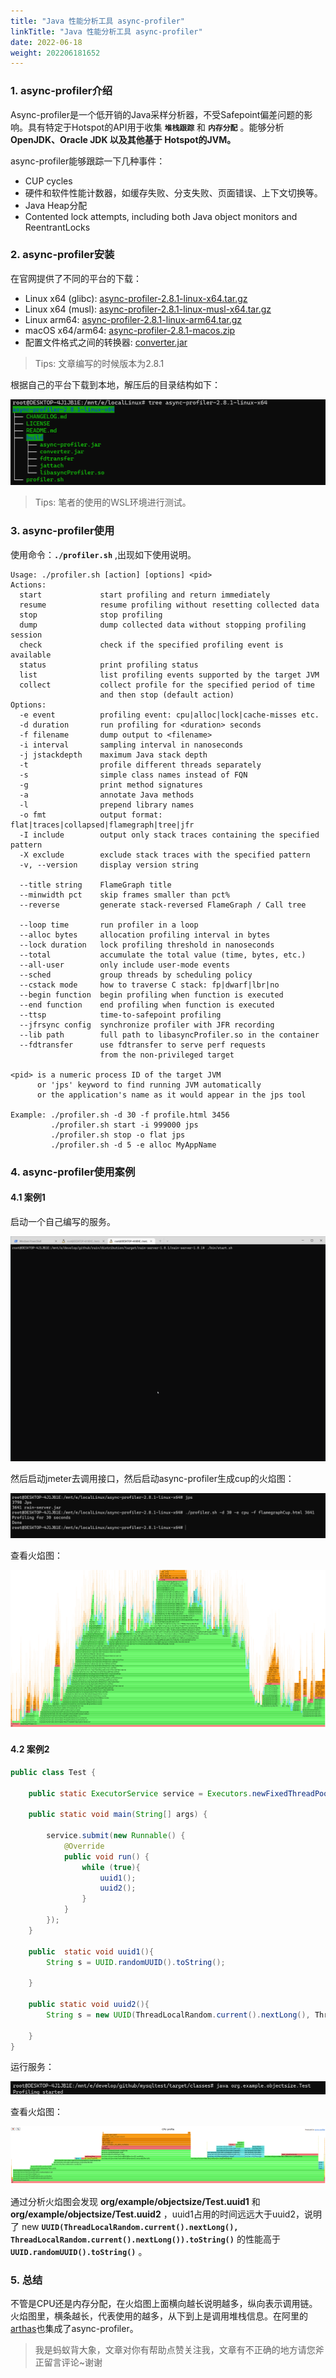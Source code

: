```yaml
---
title: "Java 性能分析工具 async-profiler"
linkTitle: "Java 性能分析工具 async-profiler"
date: 2022-06-18
weight: 202206181652
---
```


### 1. async-profiler介绍

Async-profiler是一个低开销的Java采样分析器，不受Safepoint偏差问题的影响。具有特定于Hotspot的API用于收集 **`堆栈跟踪`** 和 **`内存分配`** 。能够分析 **OpenJDK、Oracle JDK 以及其他基于 Hotspot的JVM。**

async-profiler能够跟踪一下几种事件：

- CUP cycles
- 硬件和软件性能计数器，如缓存失败、分支失败、页面错误、上下文切换等。
- Java Heap分配
- Contented lock attempts, including both Java object monitors and ReentrantLocks

### 2. async-profiler安装

在官网提供了不同的平台的下载：

- Linux x64 (glibc): [async-profiler-2.8.1-linux-x64.tar.gz](https://github.com/jvm-profiling-tools/async-profiler/releases/download/v2.8.1/async-profiler-2.8.1-linux-x64.tar.gz)
- Linux x64 (musl): [async-profiler-2.8.1-linux-musl-x64.tar.gz](https://github.com/jvm-profiling-tools/async-profiler/releases/download/v2.8.1/async-profiler-2.8.1-linux-musl-x64.tar.gz)
- Linux arm64: [async-profiler-2.8.1-linux-arm64.tar.gz](https://github.com/jvm-profiling-tools/async-profiler/releases/download/v2.8.1/async-profiler-2.8.1-linux-arm64.tar.gz)
- macOS x64/arm64: [async-profiler-2.8.1-macos.zip](https://github.com/jvm-profiling-tools/async-profiler/releases/download/v2.8.1/async-profiler-2.8.1-macos.zip)
-  配置文件格式之间的转换器: [converter.jar](https://github.com/jvm-profiling-tools/async-profiler/releases/download/v2.8.1/converter.jar)

> Tips: 文章编写的时候版本为2.8.1

根据自己的平台下载到本地，解压后的目录结构如下：

![image-20220618172149158](https://raw.githubusercontent.com/mxsm/picture/main/blog/javase/profiling-tools/image-20220618172149158.png)

> Tips: 笔者的使用的WSL环境进行测试。

### 3. async-profiler使用

使用命令：**`./profiler.sh`** ,出现如下使用说明。

```shell
Usage: ./profiler.sh [action] [options] <pid>
Actions:
  start             start profiling and return immediately
  resume            resume profiling without resetting collected data
  stop              stop profiling
  dump              dump collected data without stopping profiling session
  check             check if the specified profiling event is available
  status            print profiling status
  list              list profiling events supported by the target JVM
  collect           collect profile for the specified period of time
                    and then stop (default action)
Options:
  -e event          profiling event: cpu|alloc|lock|cache-misses etc.
  -d duration       run profiling for <duration> seconds
  -f filename       dump output to <filename>
  -i interval       sampling interval in nanoseconds
  -j jstackdepth    maximum Java stack depth
  -t                profile different threads separately
  -s                simple class names instead of FQN
  -g                print method signatures
  -a                annotate Java methods
  -l                prepend library names
  -o fmt            output format: flat|traces|collapsed|flamegraph|tree|jfr
  -I include        output only stack traces containing the specified pattern
  -X exclude        exclude stack traces with the specified pattern
  -v, --version     display version string

  --title string    FlameGraph title
  --minwidth pct    skip frames smaller than pct%
  --reverse         generate stack-reversed FlameGraph / Call tree

  --loop time       run profiler in a loop
  --alloc bytes     allocation profiling interval in bytes
  --lock duration   lock profiling threshold in nanoseconds
  --total           accumulate the total value (time, bytes, etc.)
  --all-user        only include user-mode events
  --sched           group threads by scheduling policy
  --cstack mode     how to traverse C stack: fp|dwarf|lbr|no
  --begin function  begin profiling when function is executed
  --end function    end profiling when function is executed
  --ttsp            time-to-safepoint profiling
  --jfrsync config  synchronize profiler with JFR recording
  --lib path        full path to libasyncProfiler.so in the container
  --fdtransfer      use fdtransfer to serve perf requests
                    from the non-privileged target

<pid> is a numeric process ID of the target JVM
      or 'jps' keyword to find running JVM automatically
      or the application's name as it would appear in the jps tool

Example: ./profiler.sh -d 30 -f profile.html 3456
         ./profiler.sh start -i 999000 jps
         ./profiler.sh stop -o flat jps
         ./profiler.sh -d 5 -e alloc MyAppName
```

### 4. async-profiler使用案例

#### 4.1 案例1

启动一个自己编写的服务。

![服务启动gif](https://raw.githubusercontent.com/mxsm/picture/main/blog/javase/profiling-tools/%E6%9C%8D%E5%8A%A1%E5%90%AF%E5%8A%A8gif.gif)

然后启动jmeter去调用接口，然后启动async-profiler生成cup的火焰图：

![image-20220618221032418](https://raw.githubusercontent.com/mxsm/picture/main/blog/javase/profiling-tools/image-20220618221032418.png)

查看火焰图：

![image-20220618221221235](https://raw.githubusercontent.com/mxsm/picture/main/blog/javase/profiling-tools/image-20220618221221235.png)

#### 4.2 案例2

```java
public class Test {

    public static ExecutorService service = Executors.newFixedThreadPool(10);

    public static void main(String[] args) {

        service.submit(new Runnable() {
            @Override
            public void run() {
                while (true){
                    uuid1();
                    uuid2();
                }
            }
        });
    }

    public  static void uuid1(){
        String s = UUID.randomUUID().toString();
      
    }

    public static void uuid2(){
        String s = new UUID(ThreadLocalRandom.current().nextLong(), ThreadLocalRandom.current().nextLong()).toString();

    }
}
```

运行服务：

![image-20220618224232033](https://raw.githubusercontent.com/mxsm/picture/main/blog/javase/profiling-tools/image-20220618224232033.png)

查看火焰图：

![image-20220618224337979](https://raw.githubusercontent.com/mxsm/picture/main/blog/javase/profiling-tools/image-20220618224337979.png)

通过分析火焰图会发现 **org/example/objectsize/Test.uuid1** 和 **org/example/objectsize/Test.uuid2** ，uuid1占用的时间远远大于uuid2，说明了 new **`UUID(ThreadLocalRandom.current().nextLong(), ThreadLocalRandom.current().nextLong()).toString()`** 的性能高于 **`UUID.randomUUID().toString()`** 。

### 5. 总结

不管是CPU还是内存分配，在火焰图上面横向越长说明越多，纵向表示调用链。火焰图里，横条越长，代表使用的越多，从下到上是调用堆栈信息。在阿里的 [arthas](https://arthas.aliyun.com/doc/)也集成了async-profiler。

> 我是蚂蚁背大象，文章对你有帮助点赞关注我，文章有不正确的地方请您斧正留言评论~谢谢

